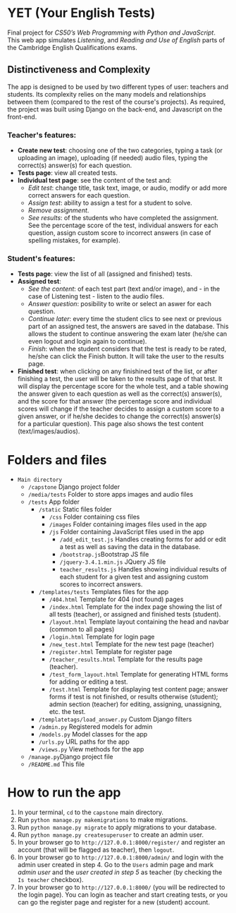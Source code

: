 # YET (Your English Tests)
Final project for _CS50’s Web Programming with Python and JavaScript_.
This web app simulates _Listening_, and _Reading and Use of English_ parts of the Cambridge English Qualifications exams.
## Distinctiveness and Complexity
The app is designed to be used by two different types of user: teachers and students. Its complexity relies on the many models and relationships between them (compared to the rest of the course's projects). As required, the project was built using Django on the back-end, and Javascript on the front-end.
### Teacher's features:
- **Create new test**: choosing one of the two categories, typing a task (or uploading an image), uploading (if needed) audio files, typing the correct(s) answer(s) for each question.
- **Tests page**: view all created tests.
- **Individual test page**: see the content of the test and:
  - _Edit test_: change title, task text, image, or audio, modify or add more correct answers for each question.
  - _Assign test_: ability to assign a test for a student to solve.
  - _Remove assignment_.
  - _See results_: of the students who have completed the assignment. See the percentage score of the test, individual answers for each question, assign custom score to incorrect answers (in case of spelling mistakes, for example).
### Student's features:
- **Tests page**: view the list of all (assigned and finished) tests.
- **Assigned test**:
  - _See the content_: of each test part (text and/or image), and - in the case of Listening test - listen to the audio files.
  - _Answer question_: posibility to write or select an aswer for each question.
  - _Continue later_: every time the student clics to see next or previous part of an assigned test, the answers are saved in the database. This allows the student to continue answering the exam later (he/she can even logout and login again to continue).
  - _Finish_: when the student considers that the test is ready to be rated, he/she can click the Finish button. It will take the user to the results page.
- **Finished test**: when clicking on any finishined test of the list, or after finishing a test, the user will be taken to the results page of that test. It will display the percentage score for the whole test, and a table showing the answer given to each question as well as the correct(s) answer(s), and the score for that answer (the percentage score and individual scores will change if the teacher decides to assign a custom score to a given answer, or if he/she decides to change the correct(s) answer(s) for a particular question). This page also shows the test content (text/images/audios).
# Folders and files
- `Main directory`
  - `/capstone` Django project folder
  - `/media/tests` Folder to store apps images and audio files
  - `/tests` App folder
    - `/static` Static files folder
      - `/css` Folder containing css files
      - `/images` Folder containing images files used in the app
      - `/js` Folder containing JavaScript files used in the app
        - `/add_edit_test.js` Handles creating forms for add or edit a test as well as saving the data in the database.
        - `/bootstrap.js`Bootstrap JS file
        - `/jquery-3.4.1.min.js` JQuery JS file
        - `teacher_results.js` Handles showing individual results of each student for a given test and assigning custom scores to incorrect answers.
    - `/templates/tests` Templates files for the app
      - `/404.html` Template for 404 (not found) pages
      - `/index.html` Template for the index page showing the list of all tests (teacher), or assigned and finished tests (student).
      - `/layout.html` Template layout containing the head and navbar (common to all pages)
      - `/login.html` Template for login page
      - `/new_test.html` Template for the new test page (teacher)
      - `/register.html` Template for register page
      - `/teacher_results.html` Template for the results page (teacher).
      - `/test_form_layout.html` Template for generating HTML forms for adding or editing a test.
      - `/test.html` Template for displaying test content page; answer forms if test is not finished, or results otherwise (student); admin section (teacher) for editing, assigning, unassigning, etc. the test.
    - `/templatetags/load_answer.py` Custom Django filters
    - `/admin.py` Registered models for admin
    - `/models.py` Model classes for the app
    - `/urls.py` URL paths for the app
    - `/views.py` View methods for the app
  - `/manage.py`Django project file
  - `/README.md` This file 
# How to run the app
1. In your terminal, `cd` to the `capstone` main directory.
2. Run `python manage.py makemigrations` to make migrations.
3. Run `python manage.py migrate` to apply migrations to your database.
4. Run `python manage.py createsuperuser` to create an admin user.
5. In your browser go to `http://127.0.0.1:8000/register/` and register an account (that will be flagged as teacher), then `logout`.
6. In your browser go to `http://127.0.0.1:8000/admin/` and login with the admin user created in step 4. Go to the `Users` admin page and mark _admin user_ and the _user created in step 5_ as teacher (by checking the `Is teacher` checkbox).
7. In your browser go to `http://127.0.0.1:8000/` (you will be redirected to the login page). You can login as teacher and start creating tests, or you can go the register page and register for a new (student) account.